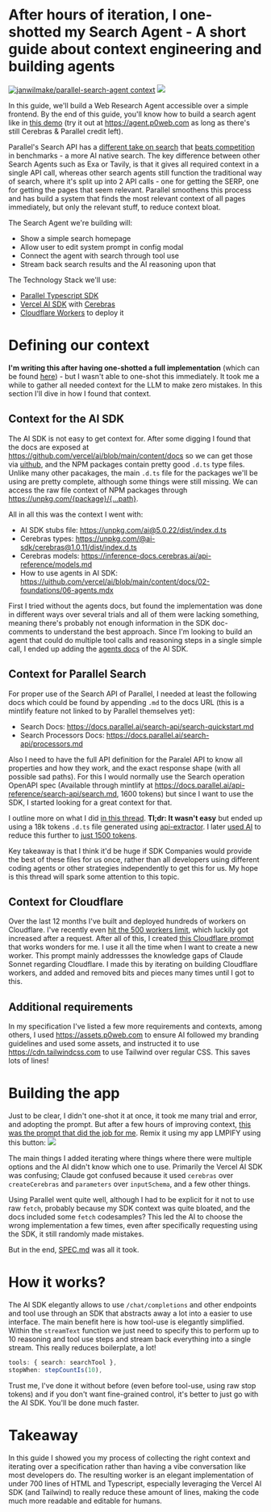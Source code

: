 # After hours of iteration, I one-shotted my Search Agent - A short guide about context engineering and building agents

[![janwilmake/parallel-search-agent context](https://badge.forgithub.com/janwilmake/parallel-search-agent?lines=false)](https://uithub.com/janwilmake/parallel-search-agent?lines=false) [![](https://remix.forgithub.com/badge)](https://remix.forgithub.com/janwilmake/parallel-search-agent)

In this guide, we'll build a Web Research Agent accessible over a simple frontend. By the end of this guide, you'll know how to build a search agent like in [this demo](https://x.com/janwilmake/status/1960652955251589355) (try it out at https://agent.p0web.com as long as there's still Cerebras & Parallel credit left).

Parallel's Search API has a [different take on search](https://parallel.ai/blog/parallel-search-api) that [beats competition](https://parallel.ai/blog/search-api-benchmark) in benchmarks - a more AI native search. The key difference between other Search Agents such as Exa or Tavily, is that it gives all required context in a single API call, whereas other search agents still function the traditional way of search, where it's split up into 2 API calls - one for getting the SERP, one for getting the pages that seem relevant. Parallel smoothens this process and has build a system that finds the most relevant context of all pages immediately, but only the relevant stuff, to reduce context bloat.

The Search Agent we're building will:

- Show a simple search homepage
- Allow user to edit system prompt in config modal
- Connect the agent with search through tool use
- Stream back search results and the AI reasoning upon that

The Technology Stack we'll use:

- [Parallel Typescript SDK](https://docs.parallel.ai/home)
- [Vercel AI SDK](https://ai-sdk.dev/docs/introduction) with [Cerebras](https://ai-sdk.dev/providers/ai-sdk-providers/cerebras)
- [Cloudflare Workers](https://workers.cloudflare.com) to deploy it

# Defining our context

**I'm writing this after having one-shotted a full implementation** (which can be found [here](https://github.com/janwilmake/parallel-search-agent)) - but I wasn't able to one-shot this immediately. It took me a while to gather all needed context for the LLM to make zero mistakes. In this section I'll dive in how I found that context.

## Context for the AI SDK

The AI SDK is not easy to get context for. After some digging I found that the docs are exposed at https://github.com/vercel/ai/blob/main/content/docs so we can get those via [uithub](https://uithub.com), and the NPM packages contain pretty good `.d.ts` type files. Unlike many other pacakages, the main `.d.ts` file for the packages we'll be using are pretty complete, although some things were still missing. We can access the raw file context of NPM packages through https://unpkg.com/{package}/{...path}.

All in all this was the context I went with:

- AI SDK stubs file: https://unpkg.com/ai@5.0.22/dist/index.d.ts
- Cerebras types: https://unpkg.com/@ai-sdk/cerebras@1.0.11/dist/index.d.ts
- Cerebras models: https://inference-docs.cerebras.ai/api-reference/models.md
- How to use agents in AI SDK: https://uithub.com/vercel/ai/blob/main/content/docs/02-foundations/06-agents.mdx

First I tried without the agents docs, but found the implementation was done in different ways over several trials and all of them were lacking something, meaning there's probably not enough information in the SDK doc-comments to understand the best approach. Since I'm looking to build an agent that could do multiple tool calls and reasoning steps in a single simple call, I ended up adding the [agents docs](https://ai-sdk.dev/docs/foundations/agents) of the AI SDK.

## Context for Parallel Search

For proper use of the Search API of Parallel, I needed at least the following docs which could be found by appending `.md` to the docs URL (this is a mintlify feature not linked to by Parallel themselves yet):

- Search Docs: https://docs.parallel.ai/search-api/search-quickstart.md
- Search Processors Docs: https://docs.parallel.ai/search-api/processors.md

Also I need to have the full API definition for the Paralel API to know all properties and how they work, and the exact response shape (with all possible sad paths). For this I would normally use the Search operation OpenAPI spec (Available through mintlify at https://docs.parallel.ai/api-reference/search-api/search.md, 1600 tokens) but since I want to use the SDK, I started looking for a great context for that.

I outline more on what I did [in this thread](https://x.com/janwilmake/status/1960395242391093620). **Tl;dr: It wasn't easy** but ended up using a 18k tokens `.d.ts` file generated using [api-extractor](https://api-extractor.com). I later [used AI](https://letmeprompt.com/rules-httpsuithu-nzfohl0) to reduce this further to [just 1500 tokens](https://rules-httpsuithu-nzfohl0.letmeprompt.com/parallel-search.d.ts).

Key takeaway is that I think it'd be huge if SDK Companies would provide the best of these files for us once, rather than all developers using different coding agents or other strategies independently to get this for us. My hope is this thread will spark some attention to this topic.

## Context for Cloudflare

Over the last 12 months I've built and deployed hundreds of workers on Cloudflare. I've recently even [hit the 500 workers limit](https://x.com/janwilmake/status/1954895768617361827), which luckily got increased after a request. After all of this, I created [this Cloudflare prompt](https://flaredream.com/system-ts.md) that works wonders for me. I use it all the time when I want to create a new worker. This prompt mainly addressses the knowledge gaps of Claude Sonnet regarding Cloudflare. I made this by iterating on building Cloudflare workers, and added and removed bits and pieces many times until I got to this.

## Additional requirements

In my specification I've listed a few more requirements and contexts, among others, I used https://assets.p0web.com to ensure AI followed my branding guidelines and used some assets, and instructed it to use https://cdn.tailwindcss.com to use Tailwind over regular CSS. This saves lots of lines!

# Building the app

Just to be clear, I didn't one-shot it at once, it took me many trial and error, and adopting the prompt. But after a few hours of improving context, [this was the prompt that did the job for me](SPEC.md). Remix it using my app LMPIFY using this button: [![](https://remix.forgithub.com/badge)](https://remix.forgithub.com/janwilmake/parallel-search-agent)

The main things I added iterating where things where there were multiple options and the AI didn't know which one to use. Primarily the Vercel AI SDK was confusing; Claude got confused because it used `cerebras` over `createCerebras` and `parameters` over `inputSchema`, and a few other things.

Using Parallel went quite well, although I had to be explicit for it not to use raw `fetch`, probably because my SDK context was quite bloated, and the docs included some `fetch` codesamples? This led the AI to choose the wrong implementation a few times, even after specifically requesting using the SDK, it still randomly made mistakes.

But in the end, [SPEC.md](SPEC.md) was all it took.

# How it works?

The AI SDK elegantly allows to use `/chat/completions` and other endpoints and tool use through an SDK that abstracts away a lot into a easier to use interface. The main benefit here is how tool-use is elegantly simplified. Within the `streamText` function we just need to specify this to perform up to 10 reasoning and tool use steps and stream back everything into a single stream. This really reduces boilerplate, a lot!

```ts
tools: { search: searchTool },
stopWhen: stepCountIs(10),
```

Trust me, I've done it without before (even before tool-use, using raw stop tokens) and if you don't want fine-grained control, it's better to just go with the AI SDK. You'll be done much faster.

# Takeaway

In this guide I showed you my process of collecting the right context and iterating over a specification rather than having a vibe conversation like most developers do. The resulting worker is an elegant implementation of under 700 lines of HTML and Typescript, especially leveraging the Vercel AI SDK (and Tailwind) to really reduce these amount of lines, making the code much more readable and editable for humans.

